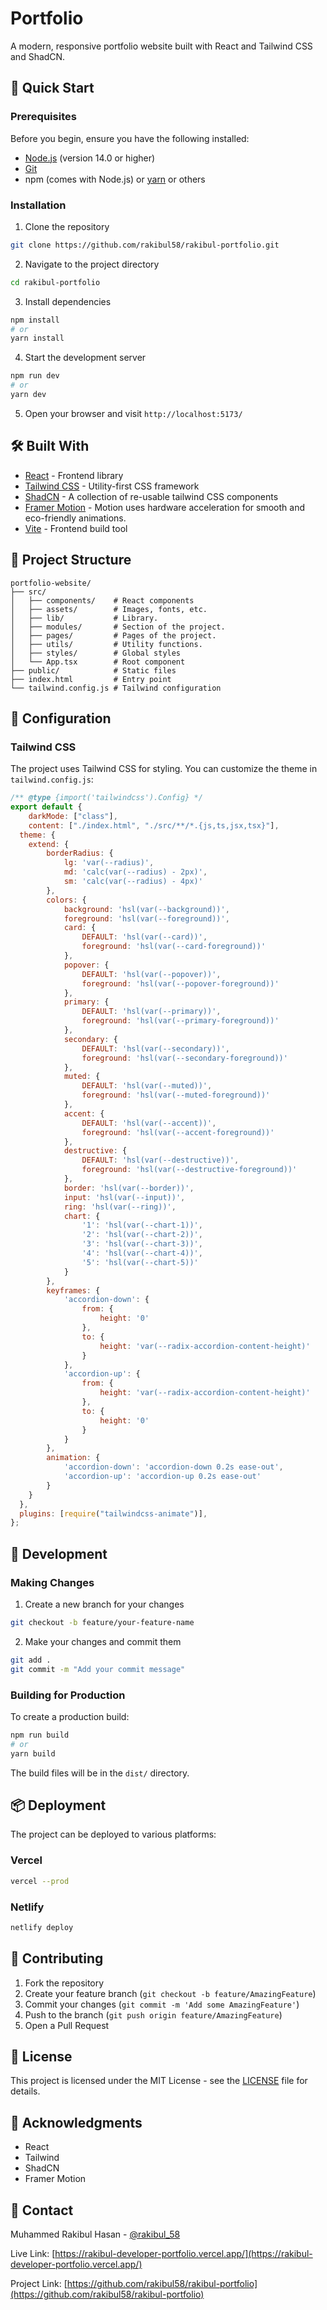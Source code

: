 # Portfolio

A modern, responsive portfolio website built with React and Tailwind CSS and ShadCN.

## 🚀 Quick Start

### Prerequisites

Before you begin, ensure you have the following installed:
- [Node.js](https://nodejs.org/) (version 14.0 or higher)
- [Git](https://git-scm.com/)
- npm (comes with Node.js) or [yarn](https://yarnpkg.com/) or others

### Installation

1. Clone the repository
```bash
git clone https://github.com/rakibul58/rakibul-portfolio.git
```

2. Navigate to the project directory
```bash
cd rakibul-portfolio
```

3. Install dependencies
```bash
npm install
# or
yarn install
```

4. Start the development server
```bash
npm run dev
# or
yarn dev
```

5. Open your browser and visit `http://localhost:5173/`

## 🛠️ Built With

- [React](https://reactjs.org/) - Frontend library
- [Tailwind CSS](https://tailwindcss.com/) - Utility-first CSS framework
- [ShadCN](https://ui.shadcn.com/) - A collection of re-usable tailwind CSS components
- [Framer Motion](https://motion.dev/) - Motion uses hardware acceleration for smooth and eco-friendly animations.
- [Vite](https://vitejs.dev/) - Frontend build tool

## 📁 Project Structure

```
portfolio-website/
├── src/
│   ├── components/    # React components
│   ├── assets/        # Images, fonts, etc.
│   ├── lib/           # Library.
│   ├── modules/       # Section of the project.
│   ├── pages/         # Pages of the project.
│   ├── utils/         # Utility functions.
│   ├── styles/        # Global styles
│   └── App.tsx        # Root component
├── public/            # Static files
├── index.html         # Entry point
└── tailwind.config.js # Tailwind configuration
```

## 🔧 Configuration

### Tailwind CSS

The project uses Tailwind CSS for styling. You can customize the theme in `tailwind.config.js`:

```javascript
/** @type {import('tailwindcss').Config} */
export default {
    darkMode: ["class"],
    content: ["./index.html", "./src/**/*.{js,ts,jsx,tsx}"],
  theme: {
  	extend: {
  		borderRadius: {
  			lg: 'var(--radius)',
  			md: 'calc(var(--radius) - 2px)',
  			sm: 'calc(var(--radius) - 4px)'
  		},
  		colors: {
  			background: 'hsl(var(--background))',
  			foreground: 'hsl(var(--foreground))',
  			card: {
  				DEFAULT: 'hsl(var(--card))',
  				foreground: 'hsl(var(--card-foreground))'
  			},
  			popover: {
  				DEFAULT: 'hsl(var(--popover))',
  				foreground: 'hsl(var(--popover-foreground))'
  			},
  			primary: {
  				DEFAULT: 'hsl(var(--primary))',
  				foreground: 'hsl(var(--primary-foreground))'
  			},
  			secondary: {
  				DEFAULT: 'hsl(var(--secondary))',
  				foreground: 'hsl(var(--secondary-foreground))'
  			},
  			muted: {
  				DEFAULT: 'hsl(var(--muted))',
  				foreground: 'hsl(var(--muted-foreground))'
  			},
  			accent: {
  				DEFAULT: 'hsl(var(--accent))',
  				foreground: 'hsl(var(--accent-foreground))'
  			},
  			destructive: {
  				DEFAULT: 'hsl(var(--destructive))',
  				foreground: 'hsl(var(--destructive-foreground))'
  			},
  			border: 'hsl(var(--border))',
  			input: 'hsl(var(--input))',
  			ring: 'hsl(var(--ring))',
  			chart: {
  				'1': 'hsl(var(--chart-1))',
  				'2': 'hsl(var(--chart-2))',
  				'3': 'hsl(var(--chart-3))',
  				'4': 'hsl(var(--chart-4))',
  				'5': 'hsl(var(--chart-5))'
  			}
  		},
  		keyframes: {
  			'accordion-down': {
  				from: {
  					height: '0'
  				},
  				to: {
  					height: 'var(--radix-accordion-content-height)'
  				}
  			},
  			'accordion-up': {
  				from: {
  					height: 'var(--radix-accordion-content-height)'
  				},
  				to: {
  					height: '0'
  				}
  			}
  		},
  		animation: {
  			'accordion-down': 'accordion-down 0.2s ease-out',
  			'accordion-up': 'accordion-up 0.2s ease-out'
  		}
  	}
  },
  plugins: [require("tailwindcss-animate")],
};
```

## 📝 Development

### Making Changes

1. Create a new branch for your changes
```bash
git checkout -b feature/your-feature-name
```

2. Make your changes and commit them
```bash
git add .
git commit -m "Add your commit message"
```

### Building for Production

To create a production build:

```bash
npm run build
# or
yarn build
```

The build files will be in the `dist/` directory.

## 📦 Deployment

The project can be deployed to various platforms:

### Vercel
```bash
vercel --prod
```

### Netlify
```bash
netlify deploy
```

## 🤝 Contributing

1. Fork the repository
2. Create your feature branch (`git checkout -b feature/AmazingFeature`)
3. Commit your changes (`git commit -m 'Add some AmazingFeature'`)
4. Push to the branch (`git push origin feature/AmazingFeature`)
5. Open a Pull Request

## 📄 License

This project is licensed under the MIT License - see the [LICENSE](LICENSE) file for details.

## 🙏 Acknowledgments

- React
- Tailwind
- ShadCN
- Framer Motion

## 📧 Contact

Muhammed Rakibul Hasan - [@rakibul_58](https://x.com/rakibul_58)

Live Link: [https://rakibul-developer-portfolio.vercel.app/](https://rakibul-developer-portfolio.vercel.app/)

Project Link: [https://github.com/rakibul58/rakibul-portfolio](https://github.com/rakibul58/rakibul-portfolio)
